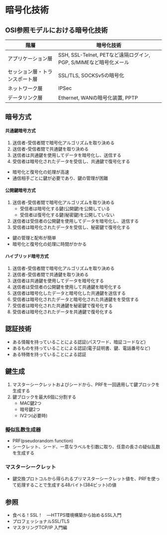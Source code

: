 # 暗号化技術
## OSI参照モデルにおける暗号化技術

| 階層                           | 暗号化技術                                                        |
| -                              | -                                                                 |
| アプリケーション層             | SSH, SSL-Telnet, PETなど遠隔ログイン, PGP, S/MIMEなど暗号化メール |
| セッション層・トランスポート層 | SSL/TLS, SOCKSv5の暗号化                                          |
| ネットワーク層                 | IPSec                                                             |
| データリンク層                 | Ethernet, WANの暗号化装置, PPTP                                   |

## 暗号方式
#### 共通鍵暗号方式
1. 送信者-受信者間で暗号化アルゴリズムを取り決める
2. 送信者-受信者間で共通鍵を取り決める
3. 送信者は共通鍵を使用してデータを暗号化し、送信する
4. 受信者は暗号化されたデータを受信し、共通鍵で復号化する
- 暗号化と復号化の処理が高速
- 通信相手ごとに鍵が必要であり、鍵の管理が困難

#### 公開鍵暗号方式
1. 送信者-受信者間で暗号化アルゴリズムを取り決める
    - 受信者は暗号化する鍵(公開鍵)を公開している
    - 受信者は復号化する鍵(秘密鍵)を公開していない
2. 送信者は受信者の公開鍵を使用してデータを暗号化し、送信する
3. 受信者は暗号化されたデータを受信し、秘密鍵で復号化する
- 鍵の管理と配布が簡単
- 暗号化と復号化の処理に時間がかかる

#### ハイブリッド暗号方式
1. 送信者-受信者間で暗号化アルゴリズムを取り決める
2. 送信者-受信者間で共通鍵を取り決める
3. 送信者は共通鍵を使用してデータを暗号化する
4. 送信者は受信者の公開鍵を使用して共通鍵を暗号化する
5. 送信者は暗号化したデータと暗号化した共通鍵を送信する
6. 受信者は暗号化されたデータと暗号化された共通鍵をを受信する
7. 受信者は暗号化された共通鍵を秘密鍵で復号化する
8. 受信者は暗号化されたデータを共通鍵で復号化する

## 認証技術
- ある情報を持っていることによる認証(パスワード、暗証コードなど)
- あるものを持っていることによる認証(電子証明書、鍵、電話番号など)
- ある特徴を持っていることによる認証

## 鍵生成
1. マスターシークレットおよびシードから、PRFを一回適用して鍵ブロックを生成する
2. 鍵ブロックを最大6個に分割する
    - MAC鍵2つ
    - 暗号鍵2つ
    - IV2つ(必要時)

### 擬似乱数生成器
- PRF(pseudorandom function)
- シークレット、シード、一意なラベルを引数に取り、任意の長さの疑似乱数を生成する

### マスターシークレット
- 鍵交換プロトコルから得られるプリマスターシークレット値を、PRFを使って処理することで生成する48バイト(384ビット)の値

## 参照
- 食べる！SSL！　―HTTPS環境構築から始めるSSL入門
- プロフェッショナルSSL/TLS
- マスタリングTCP/IP 入門編
